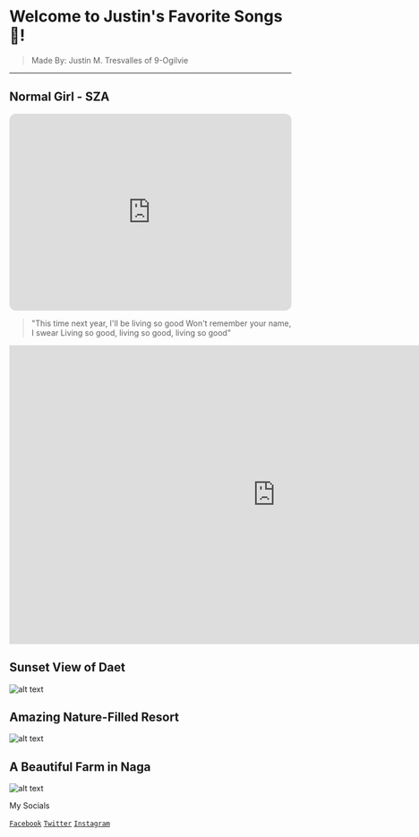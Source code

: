 # Welcome to Justin's Favorite Songs🤞!
>Made By: Justin M. Tresvalles of 9-Ogilvie

---
## Normal Girl - SZA
<iframe style="border-radius:12px" src="https://open.spotify.com/embed/track/5jQwbtqmx8RgFgaWSXMflg?utm_source=generator" width="100%" height="352" frameBorder="0" allowfullscreen="" allow="autoplay; clipboard-write; encrypted-media; fullscreen; picture-in-picture" loading="lazy"></iframe>

> "This time next year, I'll be living so good
Won't remember your name, I swear
Living so good, living so good, living so good"

<iframe width="950" height="534" src="https://www.youtube.com/embed/_R2LiwXtuLQ" title="SZA - Normal Girl (Official Audio)" frameborder="0" allow="accelerometer; autoplay; clipboard-write; encrypted-media; gyroscope; picture-in-picture" allowfullscreen></iframe>

## Sunset View of Daet
![alt text](https://scontent.fwnp1-1.fna.fbcdn.net/v/t1.15752-9/310199855_1308279656576456_3719040659332862977_n.jpg?_nc_cat=110&ccb=1-7&_nc_sid=ae9488&_nc_ohc=_xIPRd5VSIIAX8a0nlE&_nc_oc=AQmuR6NRFDbjpfFBPqe05bsrdFucC52AszdmZkMRvub8fOxoM_jHSif83pH_iDP9LWI&_nc_ht=scontent.fwnp1-1.fna&oh=03_AdSm58-cgQ4WHHGgcdidRlfPui0QH-QkZ3eoD_vgyA8UFQ&oe=639DA84C)

## Amazing Nature-Filled Resort
![alt text](https://scontent.fwnp1-1.fna.fbcdn.net/v/t1.15752-9/316029258_1272120786917202_8861179569784869084_n.jpg?_nc_cat=108&ccb=1-7&_nc_sid=ae9488&_nc_ohc=Dg4UlEHdGdcAX-ieVGe&_nc_ht=scontent.fwnp1-1.fna&oh=03_AdRvu8VXVrgcbRZFA2S2-6Kb0UclOAvzioWVJJwSSC9-Hw&oe=639D987E)

## A Beautiful Farm in Naga
![alt text](https://scontent.fwnp1-1.fna.fbcdn.net/v/t1.15752-9/309725686_504754614475262_4186116353453570224_n.jpg?_nc_cat=105&ccb=1-7&_nc_sid=ae9488&_nc_ohc=KD8qW4ToOxYAX_EcADw&_nc_ht=scontent.fwnp1-1.fna&oh=03_AdQetr1egKwfFWKpSBy2BsMFPEV7SxN_UqO8attXu_xi-Q&oe=639D9E06)


My Socials

[`Facebook`](https://www.facebook.com/justin.tresvalles.92/)
[`Twitter`](https://twitter.com/jayteawashere?fbclid=IwAR2xazk364QflI7VSFYQZt115IT-AbrnAzu3SmZ-p-Njm3Anj3fQc70ROPM)
[`Instagram`](https://www.instagram.com/justin.was.here/?fbclid=IwAR3Yl0K8tYbIV1GTjQqPQmUVok6DGsFyxnWyrcyTu7P4bws0JtR3UQbgcWA)
